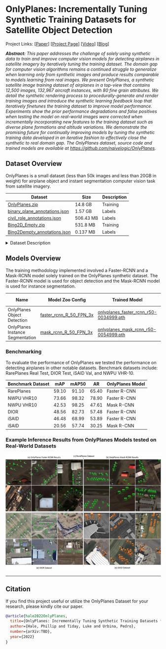 # OnlyPlanes: Incrementally Tuning Synthetic Training Datasets for Satellite Object Detection
Project Links:  [[Paper][paper_link]] [[Project Page][project_page]] [[Video][youtube_vid]] [[Blog][medium_blog_series]]

***Abstract:*** _This paper addresses the challenge of solely using synthetic data to train and improve computer vision models for detecting airplanes in satellite imagery by iteratively tuning the training dataset. The domain gap for computer vision algorithms remains a continued struggle to generalize when learning only from synthetic images and produce results comparable to models learning from real images. We present OnlyPlanes, a synthetic satellite image training dataset of airplanes in a top-view that contains 12,500 images, 132,967 aircraft instances, with 80 fine grain attributes. We detail the synthetic rendering process to procedurally-generate and render training images and introduce the synthetic learning feedback loop that iteratively finetunes the training dataset to improve model performance. Experiments show the prior performance degradations and false positives when testing the model on real-world images were corrected when incrementally incorporating new features to the training dataset such as diverse plane formations and altitude variations. We demonstrate the promising future for continually improving models by tuning the synthetic training data developed in an iterative fashion to effectively close the synthetic to real domain gap. The OnlyPlanes dataset, source code and trained models are available at https://github.com/naivelogic/OnlyPlanes._

[paper_link]: docs/OnlyPlanes_report_placeholder.pdf
[project_page]: https://naivelogic.github.io/OnlyPlanes/
[medium_blog_series]: TBD
[youtube_vid]: TBD

## Dataset Overview
OnlyPlanes is a small dataset (less than 50k images and less than 20GB in weight) for airplane object and instant segmentation computer vision task from satellite imagery.

| Dataset                               	| Size      	| Description 	|
|---------------------------------------	|-----------	|-------------	|
| [OnlyPlanes.zip][ds1]                 	| 14.8 GB   	| Training    	|
| [binary_plane_annotations.json][lb01] 	| 1.57 GB   	| Labels      	|
| [civil_role_annotations.json][lb02]   	| 506.43 MB 	| Labels      	|
| [Bing2D_Empty.zip][ds2]               	| 531.8 MB  	| Training    	|
| [Bing2Dempty_annotations.json][lb03]  	| 0.137 MB  	| Labels      	|

[ds1]: https://msdsdiag.blob.core.windows.net/naivelogicblob/OnlyPlanes/OnlyPlanes_dataset_08122022.zip
[lb01]: https://msdsdiag.blob.core.windows.net/naivelogicblob/OnlyPlanes/OnlyPlanes_binary_plane_annotations_imgdir.json
[lb02]: https://msdsdiag.blob.core.windows.net/naivelogicblob/OnlyPlanes/civil_role_annotations.json
[ds2]: https://msdsdiag.blob.core.windows.net/naivelogicblob/OnlyPlanes/bing2d_empty/Bing2D_empty_airports.zip
[lb03]: https://msdsdiag.blob.core.windows.net/naivelogicblob/OnlyPlanes/bing2d_empty/coco_annotations_emptyBing2Dairport_1024split_small.json



<details>
 <summary>Dataset Description</summary>
The OnlyPlanes dataset contains 12,500 images and 132,967 instance objects consisting of four categories (plane, jumbo jet, military, helicopter) with 80 fine-grain attributes that define the plane model (e.g., Boeing 737). A single training dataset is provided for both object detection and instance segmentation tasks at 1024x1024 image resolution using ten different airport. 

![](docs/media/OnlyPlanes_Categories.png)
</details>


## Models Overview
The training methodology implemented involved a Faster-RCNN and a Mask-RCNN model solely trained on the OnlyPlanes synthetic dataset. The Faster-RCNN model is used for object detection and the Mask-RCNN model is used for instance segmentation. 

| Name                             | Model Zoo Config               | Trained Model                                | Train Config       |
|----------------------------------|--------------------------------|----------------------------------------------|--------------------|
| OnlyPlanes Object Detection      | [faster_rcnn_R_50_FPN_3x][m01] | [onlyplanes_faster_rcnn_r50-0034999.pth][m0] | [config.yaml][m02] |
| OnlyPlanes Instance Segmentation | [mask_rcnn_R_50_FPN_3x][m03]   | [onlyplanes_mask_rcnn_r50-0054999.pth][m04]  | [config.yaml][m05] |

[m01]: https://github.com/facebookresearch/detectron2/blob/main/configs/COCO-Detection/faster_rcnn_R_50_FPN_3x.yaml
[m0]: https://msdsdiag.blob.core.windows.net/naivelogicblob/OnlyPlanes/final_aug22/onlyplanes_faster_rcnn_r50-0034999.pth
[m02]: https://msdsdiag.blob.core.windows.net/naivelogicblob/OnlyPlanes/final_aug22/onlyplanes_faster_rcnn_r50-config.yaml
[m03]: https://github.com/facebookresearch/detectron2/blob/main/configs/COCO-InstanceSegmentation/mask_rcnn_R_50_FPN_3x.yaml
[m04]: https://msdsdiag.blob.core.windows.net/naivelogicblob/OnlyPlanes/final_aug22/onlyplanes_mask_rcnn_r50-0024999.pth
[m05]: https://msdsdiag.blob.core.windows.net/naivelogicblob/OnlyPlanes/final_aug22/onlyplanes_mask_rcnn_r50-config.yaml


### Benchmarking

To evaluate the performance of OnlyPlanes we tested the performance on detecting airplanes in other notable datasets. Benchmark datasets include: RarePlanes Real Test, DIOR Test, iSAID Val, and NWPU VHR-10.

| Benchmark Dataset |  mAP  | mAP50 |   AR  | OnlyPlanes Model |
|-------------------|:-----:|:-----:|:-----:|------------------|
| RarePlanes        | 59.10 | 91.10 | 65.40 | Faster R-CNN     |
| NWPU VHR10        | 73.66 | 98.32 | 78.90 | Faster R-CNN     |
| NWPU VHR10        | 42.53 | 98.25 | 47.61 | Mask R-CNN       |
| DIOR              | 48.56 | 82.73 | 57.48 | Faster R-CNN     |
| iSAID             | 46.48 | 68.99 | 53.89 | Faster R-CNN     |
| iSAID             | 20.56 | 57.74 | 30.25 | Mask R-CNN       |

### Example Inference Results from OnlyPlanes Models tested on Real-World Datasets

![](docs/media/OnlyPlanes_example_inferences_real_datasets.png)

----
## Citation

If you find this project useful or utilize the OnlyPlanes Dataset for your research, please kindly cite our paper.

```bibtex
@article{hale2022OnlyPlanes,
  title={OnlyPlanes: Incrementally Tuning Synthetic Training Datasets for Satellite Object Detection},
  author={Hale, Phillip and Tiday, Luke and Urbina, Pedro},
  number={arXiv:TBD},
  year={2022}
}
```